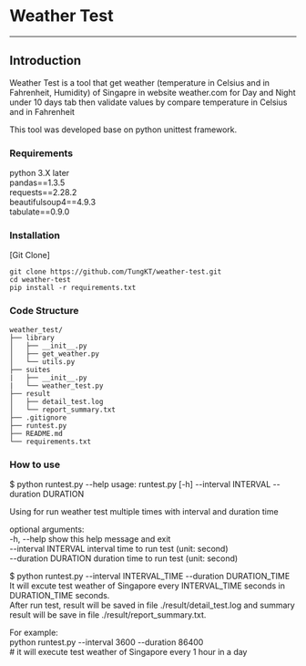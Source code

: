# Weather Test

---

## Introduction

Weather Test is a tool that get weather (temperature in Celsius and in Fahrenheit, Humidity) of Singapre
in website weather.com for Day and Night under 10 days tab then validate values by compare temperature in Celsius and in Fahrenheit

This tool was developed base on python unittest framework.


### Requirements

python 3.X later  
pandas==1.3.5  
requests==2.28.2  
beautifulsoup4==4.9.3  
tabulate==0.9.0  


### Installation

[Git Clone]  

    git clone https://github.com/TungKT/weather-test.git  
    cd weather-test  
    pip install -r requirements.txt  


### Code Structure

    weather_test/
    ├── library
    │   ├── __init__.py
    │   ├── get_weather.py
    │   └── utils.py
    ├── suites
    |   ├── __init__.py
    |   └── weather_test.py
    ├── result
    │   ├── detail_test.log
    │   └── report_summary.txt 
    ├── .gitignore
    ├── runtest.py
    ├── README.md
    └── requirements.txt

### How to use

$ python runtest.py --help
usage: runtest.py [-h] --interval INTERVAL --duration DURATION  

Using for run weather test multiple times with interval and duration time  

optional arguments:  
  -h, --help           show this help message and exit  
  --interval INTERVAL  interval time to run test (unit: second)  
  --duration DURATION  duration time to run test (unit: second)  

$ python runtest.py --interval INTERVAL_TIME --duration DURATION_TIME  
It will excute test weather of Singapore every INTERVAL_TIME seconds in DURATION_TIME seconds.  
After run test, result will be saved in file ./result/detail_test.log and summary result will be save in file ./result/report_summary.txt.  

For example:  
    python runtest.py --interval 3600 --duration 86400  
    # it will execute test weather of Singapore every 1 hour in a day  
